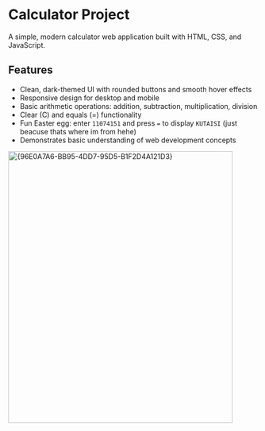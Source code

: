 # Calculator Project
A simple, modern calculator web application built with HTML, CSS, and JavaScript.

## Features
- Clean, dark-themed UI with rounded buttons and smooth hover effects
- Responsive design for desktop and mobile
- Basic arithmetic operations: addition, subtraction, multiplication, division
- Clear (C) and equals (=) functionality
- Fun Easter egg: enter `11074151` and press `=` to display `KUTAISI` (just beacuse thats where im from hehe)
- Demonstrates basic understanding of web development concepts

<img width="452" height="547" alt="{96E0A7A6-BB95-4DD7-95D5-B1F2D4A121D3}" src="https://github.com/user-attachments/assets/7bad0160-8295-4979-ac5b-b1f68db2a582" />
